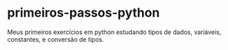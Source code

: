 # primeiros-passos-python
Meus primeiros exercícios em python estudando tipos de dados, variáveis, constantes, e conversão de tipos.
